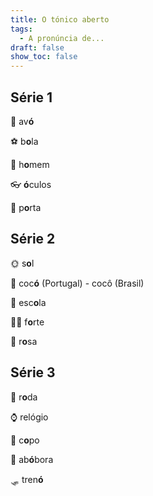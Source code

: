 ```yaml
---
title: O tónico aberto
tags:
  - A pronúncia de...
draft: false
show_toc: false
---
```

## Série 1

<e-moji>👵</e-moji> av**ó**

<e-moji>⚽</e-moji> b**o**la

<e-moji>👨</e-moji> h**o**mem

<e-moji>👓</e-moji> **ó**culos

<e-moji>🚪</e-moji> p**o**rta


## Série 2

<e-moji>🌞</e-moji> s**o**l

<e-moji>💩</e-moji> coc**ó** (Portugal) - cocô (Brasil)

<e-moji>🏫</e-moji> esc**o**la

<e-moji>🏋️‍♀️</e-moji> f**o**rte

<e-moji>🌹</e-moji> r**o**sa

## Série 3

<e-moji>🛞</e-moji> r**o**da

<e-moji>⌚</e-moji> relógio

<e-moji>🥛</e-moji> c**o**po

<e-moji>🎃</e-moji> ab**ó**bora

<e-moji>🛷</e-moji> tren**ó**
